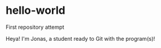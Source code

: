 # hello-world
First repository attempt

Heya!
I'm Jonas, a student ready to Git with the program(s)!
